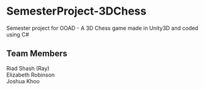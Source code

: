 # SemesterProject-3DChess
Semester project for OOAD - A 3D Chess game made in Unity3D and coded using C#

## Team Members
Riad Shash (Ray)  
Elizabeth Robinson  
Joshua Khoo  
